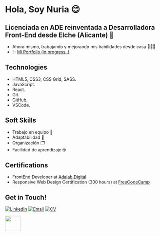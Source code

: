# Hola, Soy Nuria 😊


## Licenciada en ADE reinventada a Desarrolladora Front-End desde Elche (Alicante) 🌴


* Ahora mismo, trabajando y mejorando mis habilidades desde casa 🏡🚀🔥	
* ✨ <a href="https://nuriadiazcandela.github.io/Portfolio/"> Mi Portfolio (in progress..)</a>


## Technologies	
* HTML5, CSS3, CSS Grid, SASS.
* JavaScript. 
* React.
* Git.
* GitHub.
* VSCode.

## Soft Skills	
* Trabajo en equipo 🙌 
* Adaptabilidad 🌾
* Organización 🗂️
* Facilidad de aprendizaje 🤓

## Certifications
* FrontEnd Developer at <a href="https://adalab.es/" target="_blank"> Adalab Digital</a>
* Responsive Web Design Certification (300 hours) at <a href="https://www.freecodecamp.org/" target="_blank"> FreeCodeCamp</a>

## Get in Touch!	

<a href="https://www.linkedin.com/in/nuriadiazcandela/" target="_blank"><img alt="LinkedIn" src="https://img.shields.io/badge/-Linkedin-blue?logo=linkedin&logoColor=white"></a>&nbsp;<a href="mailto:nuriadiazcandela@gmail.com" target="_blank"><img alt="Email" src="https://img.shields.io/badge/-Email-red?logo=gmail&logoColor=white"></a>&nbsp;<a href="https://drive.google.com/file/d/1FGidpA3ScDHyymg4x0CZiq8eYNQqkMmS/view?usp=sharing" target="_blank"><img alt="CV" src="https://img.shields.io/badge/-Download%20CV-green"></a>


<img src="https://media.giphy.com/media/l0HlNHAeMZPIp5peg/giphy.gif" width="50px">
